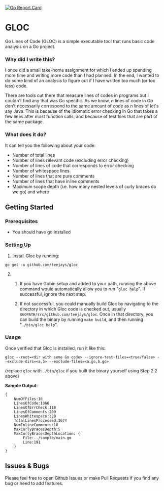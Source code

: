 [![Go Report Card](https://goreportcard.com/badge/github.com/teejays/gloc)](https://goreportcard.com/report/github.com/teejays/gloc)
# GLOC
Go Lines of Code (GLOC) is a simple executable tool that runs basic code analysis on a Go project. 

### Why did I write this?

I once did a small take-home assignment for which I ended up spending more time and writing more code than I had planned. In the end, I wanted to do some kind of an analysis to figure out if I have written too much (or too less) code. 

There are tools out there that measure lines of codes in programs but I couldn't find any that was Go specific. As we know, _n_ lines of code in Go don't necessarily correspond to the same amount of code as _n_ lines of let's say Java. This is because of the idiomatic error checking in Go that takes a few lines after most function calls, and because of test files that are part of the same package. 

### What does it do?
It can tell you the following about your code:

- Number of total lines
- Number of lines relevant code (excluding error checking)
- Number of lines of code that corresponds to error checking
- Number of whitespace lines
- Number of lines that are pure comments
- Number of lines that have inline comments
- Maximum scope depth (i.e. how many nested levels of curly braces do we go) and where

## Getting Started

### Prerequisites
- You should have go installed

### Setting Up

1) Install Gloc by running:

``` go get -u github.com/teejays/gloc ```

2) 
    1) If you have Gobin setup and added to your path, running the above command would automatically allow you to run "`gloc help`".  If successful, ignore the next step.
    
    2) If not successful, you could manually build Gloc by navigating to the directory in which Gloc code is checked out, usually `$GOPATH/src/github.com/teejays/gloc`. Once in  that directory, you can build the binary by running `make build`, and then running "`./bin/gloc help`".

### Usage
Once verified that Gloc is installed, run it like this:

```gloc --root=<dir with some Go code> --ignore-test-files=<true/false> --exclude-dirs=<a,b> --exclude-files=<a.go,b.go>```

(replace `gloc` with  `./bin/gloc` if you built the binary yourself using Step 2.2 above)

**Sample Output**:

```
{
    NumOfFiles:10
    LinesOfCode:1066
    LinesOfErrCheck:118
    LinesOfComments:209
    LinesWhitespace:320
    TotalLinesProcessed:1674
    NumInlineComments:18
    MaxCurlyBracesDepth:5
    MaxCurlyBracesDepthLocation: {
        File:../sample/main.go
        Line:191
    }
}
```

## Issues & Bugs

Please feel free to open Github Issues or make Pull Requests if you find any bug or need to add features.
